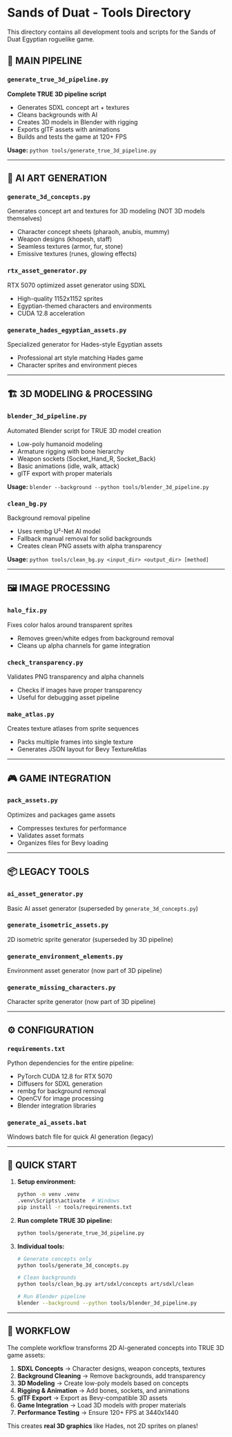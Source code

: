# Sands of Duat - Tools Directory

This directory contains all development tools and scripts for the Sands of Duat Egyptian roguelike game.

## 🎯 MAIN PIPELINE

### `generate_true_3d_pipeline.py` 
**Complete TRUE 3D pipeline script**
- Generates SDXL concept art + textures
- Cleans backgrounds with AI
- Creates 3D models in Blender with rigging
- Exports glTF assets with animations
- Builds and tests the game at 120+ FPS

**Usage:** `python tools/generate_true_3d_pipeline.py`

---

## 🎨 AI ART GENERATION

### `generate_3d_concepts.py`
Generates concept art and textures for 3D modeling (NOT 3D models themselves)
- Character concept sheets (pharaoh, anubis, mummy)
- Weapon designs (khopesh, staff)
- Seamless textures (armor, fur, stone)
- Emissive textures (runes, glowing effects)

### `rtx_asset_generator.py` 
RTX 5070 optimized asset generator using SDXL
- High-quality 1152x1152 sprites
- Egyptian-themed characters and environments
- CUDA 12.8 acceleration

### `generate_hades_egyptian_assets.py`
Specialized generator for Hades-style Egyptian assets
- Professional art style matching Hades game
- Character sprites and environment pieces

---

## 🏗️ 3D MODELING & PROCESSING

### `blender_3d_pipeline.py`
Automated Blender script for TRUE 3D model creation
- Low-poly humanoid modeling
- Armature rigging with bone hierarchy
- Weapon sockets (Socket_Hand_R, Socket_Back)
- Basic animations (idle, walk, attack)
- glTF export with proper materials

**Usage:** `blender --background --python tools/blender_3d_pipeline.py`

### `clean_bg.py`
Background removal pipeline
- Uses rembg U²-Net AI model
- Fallback manual removal for solid backgrounds
- Creates clean PNG assets with alpha transparency

**Usage:** `python tools/clean_bg.py <input_dir> <output_dir> [method]`

---

## 🖼️ IMAGE PROCESSING

### `halo_fix.py`
Fixes color halos around transparent sprites
- Removes green/white edges from background removal
- Cleans up alpha channels for game integration

### `check_transparency.py`
Validates PNG transparency and alpha channels
- Checks if images have proper transparency
- Useful for debugging asset pipeline

### `make_atlas.py`
Creates texture atlases from sprite sequences
- Packs multiple frames into single texture
- Generates JSON layout for Bevy TextureAtlas

---

## 🎮 GAME INTEGRATION

### `pack_assets.py`
Optimizes and packages game assets
- Compresses textures for performance
- Validates asset formats
- Organizes files for Bevy loading

---

## 📦 LEGACY TOOLS

### `ai_asset_generator.py`
Basic AI asset generator (superseded by `generate_3d_concepts.py`)

### `generate_isometric_assets.py`
2D isometric sprite generator (superseded by 3D pipeline)

### `generate_environment_elements.py`
Environment asset generator (now part of 3D pipeline)

### `generate_missing_characters.py`
Character sprite generator (now part of 3D pipeline)

---

## ⚙️ CONFIGURATION

### `requirements.txt`
Python dependencies for the entire pipeline:
- PyTorch CUDA 12.8 for RTX 5070
- Diffusers for SDXL generation
- rembg for background removal
- OpenCV for image processing
- Blender integration libraries

### `generate_ai_assets.bat`
Windows batch file for quick AI generation (legacy)

---

## 🚀 QUICK START

1. **Setup environment:**
   ```bash
   python -m venv .venv
   .venv\Scripts\activate  # Windows
   pip install -r tools/requirements.txt
   ```

2. **Run complete TRUE 3D pipeline:**
   ```bash
   python tools/generate_true_3d_pipeline.py
   ```

3. **Individual tools:**
   ```bash
   # Generate concepts only
   python tools/generate_3d_concepts.py
   
   # Clean backgrounds
   python tools/clean_bg.py art/sdxl/concepts art/sdxl/clean
   
   # Run Blender pipeline
   blender --background --python tools/blender_3d_pipeline.py
   ```

---

## 🎯 WORKFLOW

The complete workflow transforms 2D AI-generated concepts into TRUE 3D game assets:

1. **SDXL Concepts** → Character designs, weapon concepts, textures
2. **Background Cleaning** → Remove backgrounds, add transparency
3. **3D Modeling** → Create low-poly models based on concepts
4. **Rigging & Animation** → Add bones, sockets, and animations
5. **glTF Export** → Export as Bevy-compatible 3D assets
6. **Game Integration** → Load 3D models with proper materials
7. **Performance Testing** → Ensure 120+ FPS at 3440x1440

This creates **real 3D graphics** like Hades, not 2D sprites on planes!
